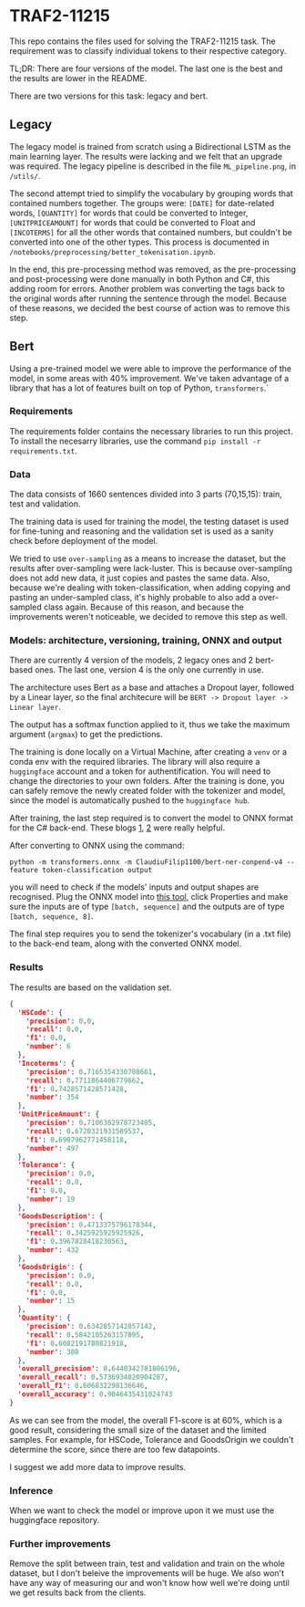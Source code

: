 # TRAF2-11215

This repo contains the files used for solving the TRAF2-11215 task. The requirement was to classify individual tokens to their respective category.

TL;DR: There are four versions of the model. The last one is the best and the results are lower in the README.

There are two versions for this task: legacy and bert.

## Legacy
The legacy model is trained from scratch using a Bidirectional LSTM as the main learning layer. The results were lacking and we felt that an upgrade was required. The legacy pipeline is described in the file `ML_pipeline.png`, in `/utils/`. 

The second attempt tried to simplify the vocabulary by grouping words that contained numbers together. The groups were: `[DATE]` for date-related words, `[QUANTITY]` for words that could be converted to Integer, `[UNITPRICEAMOUNT]` for words that could be converted to Float and `[INCOTERMS]` for all the other words that contained numbers, but couldn't be converted into one of the other types. This process is documented in `/notebooks/preprocessing/better_tokenisation.ipynb`.

In the end, this pre-processing method was removed, as the pre-processing and post-processing were done manually in both Python and C#, this adding room for errors. Another problem was converting the tags back to the original words after running the sentence through the model. Because of these reasons, we decided the best course of action was to remove this step.

## Bert
Using a pre-trained model we were able to improve the performance of the model, in some areas with 40% improvement. We've taken advantage of a library that has a lot of features built on top of Python, `transformers`.`

### Requirements
The requirements folder contains the necessary libraries to run this project. To install the necesarry libraries, use the command `pip install -r requirements.txt`.
### Data
The data consists of 1660 sentences divided into 3 parts (70,15,15): train, test and validation. 

The training data is used for training the model, the testing dataset is used for fine-tuning and reasoning and the validation set is used as a sanity check before deployment of the model.

We tried to use `over-sampling` as a means to increase the dataset, but the results after over-sampling were lack-luster. This is because over-sampling does not add new data, it just copies and pastes the same data. Also, because we're dealing with token-classification, when adding copying and pasting an under-sampled class, it's highly probable to also add a over-sampled class again. Because of this reason, and because the improvements weren't noticeable, we decided to remove this step as well.

### Models: architecture, versioning, training, ONNX and output
There are currently 4 version of the models, 2 legacy ones and 2 bert-based ones. The last one, version 4 is the only one currently in use. 

The architecture uses Bert as a base and attaches a Dropout layer, followed by a Linear layer, so the final architecure will be `BERT -> Dropout layer -> Linear layer`. 

The output has a softmax function applied to it, thus we take the maximum argument (`argmax`) to get the predictions.

The training is done locally on a Virtual Machine, after creating a `venv` or a conda env with the required libraries. The library will also require a `huggingface` account and a token for authentification. You will need to change the directories to your own folders. 
After the training is done, you can safely remove the newly created folder with the tokenizer and model, since the model is automatically pushed to the `huggingface hub`. 

After training, the last step required is to convert the model to ONNX format for the C# back-end. These blogs [1](https://rubikscode.net/2021/10/25/using-huggingface-transformers-with-ml-net/), [2](https://rubikscode.net/2022/09/13/bert-tokenizers-for-ml-net/) were really helpful.

After converting to ONNX using the command:

```python -m transformers.onnx -m ClaudiuFilip1100/bert-ner-conpend-v4 --feature token-classification output```

you will need to check if the models' inputs and output shapes are recognised. Plug the ONNX model into [this tool](https://netron.app), click Properties and make sure the inputs are of type `[batch, sequence]` and the outputs are of type `[batch, sequence, 8]`. 

The final step requires you to send the tokenizer's vocabulary (in a .txt file) to the back-end team, along with the converted ONNX model.
### Results

The results are based on the validation set.
```json
{
  'HSCode': {
    'precision': 0.0,
    'recall': 0.0,
    'f1': 0.0,
    'number': 6
  },
  'Incoterms': {
    'precision': 0.7165354330708661,
    'recall': 0.7711864406779662,
    'f1': 0.7428571428571428,
    'number': 354
  },
  'UnitPriceAmount': {
    'precision': 0.7106382978723405,
    'recall': 0.6720321931589537,
    'f1': 0.6907962771458118,
    'number': 497
  },
  'Tolerance': {
    'precision': 0.0,
    'recall': 0.0,
    'f1': 0.0,
    'number': 19
  },
  'GoodsDescription': {
    'precision': 0.4713375796178344,
    'recall': 0.3425925925925926,
    'f1': 0.3967828418230563,
    'number': 432
  },
  'GoodsOrigin': {
    'precision': 0.0,
    'recall': 0.0,
    'f1': 0.0,
    'number': 15
  },
  'Quantity': {
    'precision': 0.6342857142857142,
    'recall': 0.5842105263157895,
    'f1': 0.6082191780821918,
    'number': 380
  },
  'overall_precision': 0.6440342781806196,
  'overall_recall': 0.5736934820904287,
  'overall_f1': 0.606832298136646,
  'overall_accuracy': 0.9046435431024743
}
```
As we can see from the model, the overall F1-score is at 60%, which is a good result, considering the small size of the dataset and the limited samples. For example, for HSCode, Tolerance and GoodsOrigin we couldn't determine the score, since there are too few datapoints. 

I suggest we add more data to improve results.

### Inference
When we want to check the model or improve upon it we must use the huggingface repository. 


### Further improvements
Remove the split between train, test and validation and train on the whole dataset, but I don't beleive the improvements will be huge. We also won't have any way of measuring our and won't know how well we're doing until we get results back from the clients.